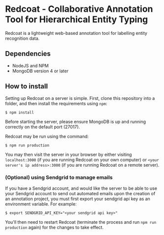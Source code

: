 # Redcoat - Collaborative Annotation Tool for Hierarchical Entity Typing

Redcoat is a lightweight web-based annotation tool for labelling entity recognition data.


## Dependencies

- NodeJS and NPM
- MongoDB version 4 or later

## How to install

Setting up Redcoat on a server is simple. First, clone this repository into a folder, and then install the requirements using `npm`:

    $ npm install

Before starting the server, please ensure MongoDB is up and running correctly on the default port (27017). 

Redcoat may be run using the command:

    $ npm run production

You may then visit the server in your browser by either visiting `localhost:3000` (if you are running Redcoat on your own computer) or `<your server's ip address>:3000` (if you are running Redcoat on a remote server).

### (Optional) using Sendgrid to manage emails

If you have a Sendgrid account, and would like the server to be able to use your Sendgrid account to send out automated emails upon the creation of an annotation project, you must first export your sendgrid api key as an environment variable. For example:

    $ export SENDGRID_API_KEY="<your sendgrid api key>"
	
You'll then need to restart Redcoat (terminate the process and run `npm run production` again) for the changes to take effect.






